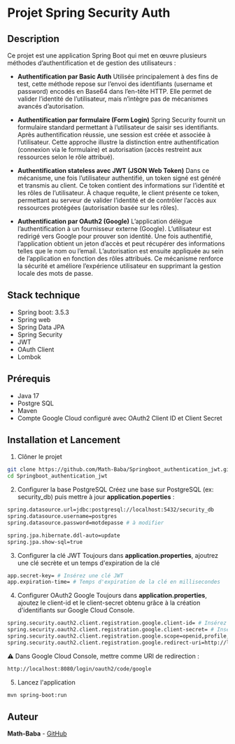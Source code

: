 # Projet Spring Security Auth

## Description
Ce projet est une application Spring Boot qui met en œuvre plusieurs méthodes d’authentification et de gestion des utilisateurs :
* **Authentification par Basic Auth**
Utilisée principalement à des fins de test, cette méthode repose sur l’envoi des identifiants (username et password) encodés en Base64 dans l’en-tête HTTP. Elle permet de valider l’identité de l’utilisateur, mais n’intègre pas de mécanismes avancés d’autorisation. 

* **Authentification par formulaire (Form Login)**
Spring Security fournit un formulaire standard permettant à l’utilisateur de saisir ses identifiants. Après authentification réussie, une session est créée et associée à l’utilisateur. Cette approche illustre la distinction entre authentification (connexion via le formulaire) et autorisation (accès restreint aux ressources selon le rôle attribué).

* **Authentification stateless avec JWT (JSON Web Token)**
Dans ce mécanisme, une fois l’utilisateur authentifié, un token signé est généré et transmis au client. Ce token contient des informations sur l’identité et les rôles de l’utilisateur. À chaque requête, le client présente ce token, permettant au serveur de valider l’identité et de contrôler l’accès aux ressources protégées (autorisation basée sur les rôles).

* **Authentification par OAuth2 (Google)**
L’application délègue l’authentification à un fournisseur externe (Google). L’utilisateur est redirigé vers Google pour prouver son identité. Une fois authentifié, l’application obtient un jeton d’accès et peut récupérer des informations telles que le nom ou l’email. L’autorisation est ensuite appliquée au sein de l’application en fonction des rôles attribués. Ce mécanisme renforce la sécurité et améliore l’expérience utilisateur en supprimant la gestion locale des mots de passe.

## Stack technique
* Spring boot: 3.5.3
* Spring web
* Spring Data JPA
* Spring Security
* JWT
* OAuth Client
* Lombok

## Prérequis
* Java 17
* Postgre SQL
* Maven
* Compte Google Cloud configuré avec OAuth2 Client ID et Client Secret

## Installation et Lancement
1. Clôner le projet
```bash
git clone https://github.com/Math-Baba/Springboot_authentication_jwt.git
cd Springboot_authentication_jwt
```
2. Configurer la base PostgreSQL
Créez une base sur PostgreSQL (ex: security_db) puis mettre à jour **application.poperties** :
```bash
spring.datasource.url=jdbc:postgresql://localhost:5432/security_db
spring.datasource.username=postgres
spring.datasource.password=motdepasse # à modifier

spring.jpa.hibernate.ddl-auto=update
spring.jpa.show-sql=true
```
3. Configurer la clé JWT
Toujours dans **application.properties**, ajoutrez une clé secrète et un temps d'expiration de la clé
```bash
app.secret-key= # Insérez une clé JWT
app.expiration-time= # Temps d'expiration de la clé en millisecondes
```
4. Configurer OAuth2 Google
Toujours dans **application.properties**, ajoutez le client-id et le client-secret obtenu grâce à la création d'identifiants sur Google Cloud Console.
```bash
spring.security.oauth2.client.registration.google.client-id= # Insérez votre client-id
spring.security.oauth2.client.registration.google.client-secret= # Insérez votre client-secret
spring.security.oauth2.client.registration.google.scope=openid,profile,email
spring.security.oauth2.client.registration.google.redirect-uri=http://localhost:8080/login/oauth2/code/google
```
⚠️ Dans Google Cloud Console, mettre comme URI de redirection :
```bash
http://localhost:8080/login/oauth2/code/google
```

5. Lancez l'application
```bash
mvn spring-boot:run
```
## Auteur
**Math-Baba** - [GitHub](https://github.com/Math-Baba)
